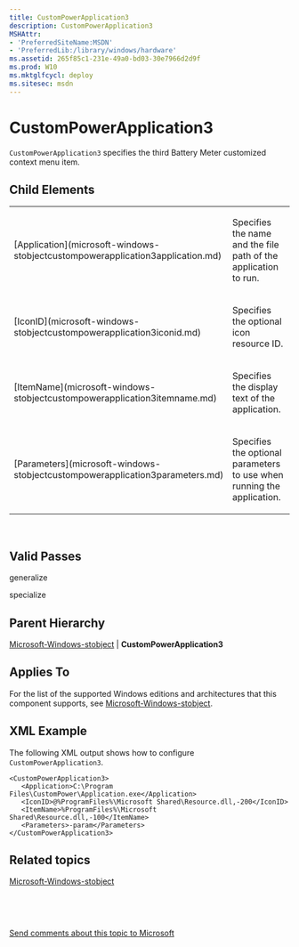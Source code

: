 ```yaml
---
title: CustomPowerApplication3
description: CustomPowerApplication3
MSHAttr:
- 'PreferredSiteName:MSDN'
- 'PreferredLib:/library/windows/hardware'
ms.assetid: 265f85c1-231e-49a0-bd03-30e7966d2d9f
ms.prod: W10
ms.mktglfcycl: deploy
ms.sitesec: msdn
---
```


# CustomPowerApplication3


`CustomPowerApplication3` specifies the third Battery Meter customized context menu item.

## Child Elements


<table>
<colgroup>
<col width="50%" />
<col width="50%" />
</colgroup>
<tbody>
<tr class="odd">
<td><p>[Application](microsoft-windows-stobjectcustompowerapplication3application.md)</p></td>
<td><p>Specifies the name and the file path of the application to run.</p></td>
</tr>
<tr class="even">
<td><p>[IconID](microsoft-windows-stobjectcustompowerapplication3iconid.md)</p></td>
<td><p>Specifies the optional icon resource ID.</p></td>
</tr>
<tr class="odd">
<td><p>[ItemName](microsoft-windows-stobjectcustompowerapplication3itemname.md)</p></td>
<td><p>Specifies the display text of the application.</p></td>
</tr>
<tr class="even">
<td><p>[Parameters](microsoft-windows-stobjectcustompowerapplication3parameters.md)</p></td>
<td><p>Specifies the optional parameters to use when running the application.</p></td>
</tr>
</tbody>
</table>

 

## Valid Passes


generalize

specialize

## Parent Hierarchy


[Microsoft-Windows-stobject](microsoft-windows-stobject.md) | **CustomPowerApplication3**

## Applies To


For the list of the supported Windows editions and architectures that this component supports, see [Microsoft-Windows-stobject](microsoft-windows-stobject.md).

## XML Example


The following XML output shows how to configure `CustomPowerApplication3`.

``` syntax
<CustomPowerApplication3>
   <Application>C:\Program Files\CustomPower\Application.exe</Application> 
   <IconID>@%ProgramFiles%\Microsoft Shared\Resource.dll,-200</IconID> 
   <ItemName>%ProgramFiles%\Microsoft Shared\Resource.dll,-100</ItemName> 
   <Parameters>-param</Parameters> 
</CustomPowerApplication3>
```

## Related topics


[Microsoft-Windows-stobject](microsoft-windows-stobject.md)

 

 

[Send comments about this topic to Microsoft](mailto:wsddocfb@microsoft.com?subject=Documentation%20feedback%20%5Bp_unattend\p_unattend%5D:%20CustomPowerApplication3%20%20RELEASE:%20%2810/3/2016%29&body=%0A%0APRIVACY%20STATEMENT%0A%0AWe%20use%20your%20feedback%20to%20improve%20the%20documentation.%20We%20don't%20use%20your%20email%20address%20for%20any%20other%20purpose,%20and%20we'll%20remove%20your%20email%20address%20from%20our%20system%20after%20the%20issue%20that%20you're%20reporting%20is%20fixed.%20While%20we're%20working%20to%20fix%20this%20issue,%20we%20might%20send%20you%20an%20email%20message%20to%20ask%20for%20more%20info.%20Later,%20we%20might%20also%20send%20you%20an%20email%20message%20to%20let%20you%20know%20that%20we've%20addressed%20your%20feedback.%0A%0AFor%20more%20info%20about%20Microsoft's%20privacy%20policy,%20see%20http://privacy.microsoft.com/default.aspx. "Send comments about this topic to Microsoft")





